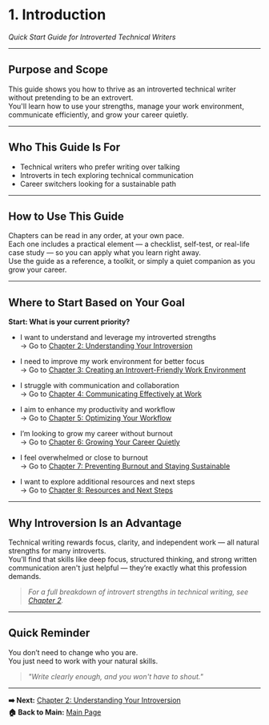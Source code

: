 # 1. Introduction  
_Quick Start Guide for Introverted Technical Writers_

---

## Purpose and Scope

This guide shows you how to thrive as an introverted technical writer without pretending to be an extrovert.  
You'll learn how to use your strengths, manage your work environment, communicate efficiently, and grow your career quietly.

---

## Who This Guide Is For

- Technical writers who prefer writing over talking  
- Introverts in tech exploring technical communication  
- Career switchers looking for a sustainable path

---

## How to Use This Guide

Chapters can be read in any order, at your own pace.  
Each one includes a practical element — a checklist, self-test, or real-life case study — so you can apply what you learn right away.  
Use the guide as a reference, a toolkit, or simply a quiet companion as you grow your career.

---

## Where to Start Based on Your Goal

**Start: What is your current priority?**

- I want to understand and leverage my introverted strengths  
  → Go to [Chapter 2: Understanding Your Introversion](chapter-2-understanding-introversion.md)

- I need to improve my work environment for better focus  
  → Go to [Chapter 3: Creating an Introvert-Friendly Work Environment](chapter-3-work-environment.md)

- I struggle with communication and collaboration  
  → Go to [Chapter 4: Communicating Effectively at Work](chapter-4-communication.md)

- I aim to enhance my productivity and workflow  
  → Go to [Chapter 5: Optimizing Your Workflow](chapter-5-workflow.md)

- I’m looking to grow my career without burnout  
  → Go to [Chapter 6: Growing Your Career Quietly](chapter-6-career-growth.md)

- I feel overwhelmed or close to burnout  
  → Go to [Chapter 7: Preventing Burnout and Staying Sustainable](chapter-7-burnout.md)

- I want to explore additional resources and next steps  
  → Go to [Chapter 8: Resources and Next Steps](chapter-8-resources.md)

---

## Why Introversion Is an Advantage

Technical writing rewards focus, clarity, and independent work — all natural strengths for many introverts.  
You’ll find that skills like deep focus, structured thinking, and strong written communication aren't just helpful — they’re exactly what this profession demands.

> _For a full breakdown of introvert strengths in technical writing, see [Chapter 2](chapter-2-understanding-introversion.md)._

---

## Quick Reminder

You don’t need to change who you are.  
You just need to work with your natural skills.

> _"Write clearly enough, and you won't have to shout."_
___

**➡️ Next:** [Chapter 2: Understanding Your Introversion](chapter-2-understanding-introversion.md)  
**🏠 Back to Main:** [Main Page](index.md)
